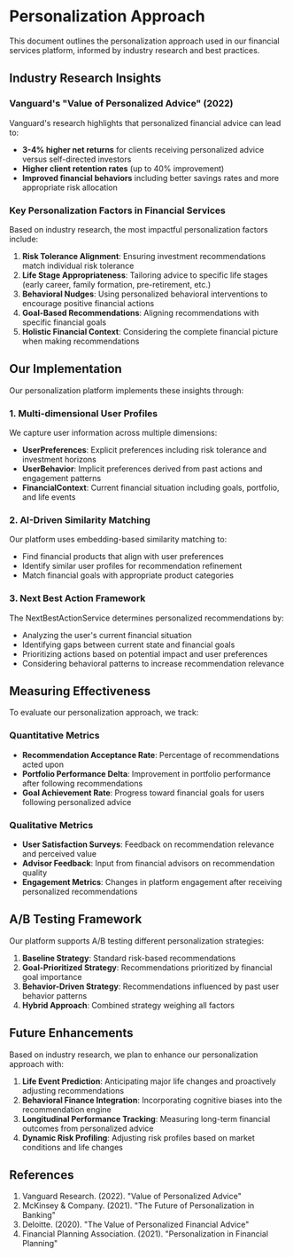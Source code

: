 # Personalization Approach

This document outlines the personalization approach used in our financial services platform, informed by industry research and best practices.

## Industry Research Insights

### Vanguard's "Value of Personalized Advice" (2022)

Vanguard's research highlights that personalized financial advice can lead to:
- **3-4% higher net returns** for clients receiving personalized advice versus self-directed investors
- **Higher client retention rates** (up to 40% improvement)
- **Improved financial behaviors** including better savings rates and more appropriate risk allocation

### Key Personalization Factors in Financial Services

Based on industry research, the most impactful personalization factors include:

1. **Risk Tolerance Alignment**: Ensuring investment recommendations match individual risk tolerance
2. **Life Stage Appropriateness**: Tailoring advice to specific life stages (early career, family formation, pre-retirement, etc.)
3. **Behavioral Nudges**: Using personalized behavioral interventions to encourage positive financial actions
4. **Goal-Based Recommendations**: Aligning recommendations with specific financial goals
5. **Holistic Financial Context**: Considering the complete financial picture when making recommendations

## Our Implementation

Our personalization platform implements these insights through:

### 1. Multi-dimensional User Profiles

We capture user information across multiple dimensions:
- **UserPreferences**: Explicit preferences including risk tolerance and investment horizons
- **UserBehavior**: Implicit preferences derived from past actions and engagement patterns
- **FinancialContext**: Current financial situation including goals, portfolio, and life events

### 2. AI-Driven Similarity Matching

Our platform uses embedding-based similarity matching to:
- Find financial products that align with user preferences
- Identify similar user profiles for recommendation refinement
- Match financial goals with appropriate product categories

### 3. Next Best Action Framework

The NextBestActionService determines personalized recommendations by:
- Analyzing the user's current financial situation
- Identifying gaps between current state and financial goals
- Prioritizing actions based on potential impact and user preferences
- Considering behavioral patterns to increase recommendation relevance

## Measuring Effectiveness

To evaluate our personalization approach, we track:

### Quantitative Metrics
- **Recommendation Acceptance Rate**: Percentage of recommendations acted upon
- **Portfolio Performance Delta**: Improvement in portfolio performance after following recommendations
- **Goal Achievement Rate**: Progress toward financial goals for users following personalized advice

### Qualitative Metrics
- **User Satisfaction Surveys**: Feedback on recommendation relevance and perceived value
- **Advisor Feedback**: Input from financial advisors on recommendation quality
- **Engagement Metrics**: Changes in platform engagement after receiving personalized recommendations

## A/B Testing Framework

Our platform supports A/B testing different personalization strategies:

1. **Baseline Strategy**: Standard risk-based recommendations
2. **Goal-Prioritized Strategy**: Recommendations prioritized by financial goal importance
3. **Behavior-Driven Strategy**: Recommendations influenced by past user behavior patterns
4. **Hybrid Approach**: Combined strategy weighing all factors

## Future Enhancements

Based on industry research, we plan to enhance our personalization approach with:

1. **Life Event Prediction**: Anticipating major life changes and proactively adjusting recommendations
2. **Behavioral Finance Integration**: Incorporating cognitive biases into the recommendation engine
3. **Longitudinal Performance Tracking**: Measuring long-term financial outcomes from personalized advice
4. **Dynamic Risk Profiling**: Adjusting risk profiles based on market conditions and life changes

## References

1. Vanguard Research. (2022). "Value of Personalized Advice"
2. McKinsey & Company. (2021). "The Future of Personalization in Banking"
3. Deloitte. (2020). "The Value of Personalized Financial Advice"
4. Financial Planning Association. (2021). "Personalization in Financial Planning" 